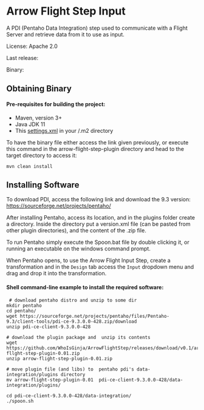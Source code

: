# Arrow Flight Step Input

A PDI (Pentaho Data Integration) step used to communicate with a Flight Server and retrieve data from it to use as input.

License: Apache 2.0

Last release:

Binary: 

## Obtaining Binary

#### Pre-requisites for building the project:
* Maven, version 3+
* Java JDK 11
* This [settings.xml](https://raw.githubusercontent.com/pentaho/maven-parent-poms/master/maven-support-files/settings.xml) in your <user-home>/.m2 directory

To have the binary file either access the link given previously, or execute this command in the arrow-flight-step-plugin directory and head to the target directory
to access it:

```
mvn clean install
```

## Installing Software

To download PDI, access the following link and download the 9.3 version: https://sourceforge.net/projects/pentaho/

After installing Pentaho, access its location, and in the plugins folder create
a directory. Inside the directory put a version.xml file (can be pasted from other plugin directories), and the content of the .zip file.

To run Pentaho simply execute the Spoon.bat file by double clicking it, or running an executable on the windows command prompt.

When Pentaho opens, to use the Arrow Flight Input Step, create a transformation and in the ```Design``` tab access the ```Input``` dropdown menu and drag and drop it into the transformation.
  
#### Shell command-line example to install the required software:
```
 # download pentaho distro and unzip to some dir
mkdir pentaho
cd pentaho/
wget https://sourceforge.net/projects/pentaho/files/Pentaho-9.3/client-tools/pdi-ce-9.3.0.0-428.zip/download
unzip pdi-ce-client-9.3.0.0-428

# download the plugin package and  unzip its contents
wget https://github.com/WhoIsGinja/ArrowFlightStep/releases/download/v0.1/arrow-fllght-step-plugin-0.01.zip
unzip arrow-flight-step-plugin-0.01.zip 

# move plugin file (and libs) to  pentaho pdi's data-integration/plugins directory
mv arrow-flight-step-plugin-0.01  pdi-ce-client-9.3.0.0-428/data-integration/plugins/

cd pdi-ce-client-9.3.0.0-428/data-integration/
./spoon.sh
```
